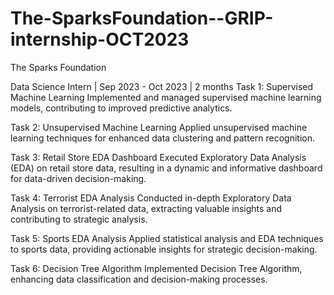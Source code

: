 # The-SparksFoundation--GRIP-internship-OCT2023
The Sparks Foundation

Data Science Intern | Sep 2023 - Oct 2023 | 2 months
Task 1: Supervised Machine Learning
    Implemented and managed supervised machine learning models, contributing to improved predictive analytics.

Task 2: Unsupervised Machine Learning
    Applied unsupervised machine learning techniques for enhanced data clustering and pattern recognition.

Task 3: Retail Store EDA Dashboard
    Executed Exploratory Data Analysis (EDA) on retail store data, resulting in a dynamic and informative dashboard for data-driven decision-making.

Task 4: Terrorist EDA Analysis
    Conducted in-depth Exploratory Data Analysis on terrorist-related data, extracting valuable insights and contributing to strategic analysis.

Task 5: Sports EDA Analysis
    Applied statistical analysis and EDA techniques to sports data, providing actionable insights for strategic decision-making.

Task 6: Decision Tree Algorithm
    Implemented Decision Tree Algorithm, enhancing data classification and decision-making processes.
